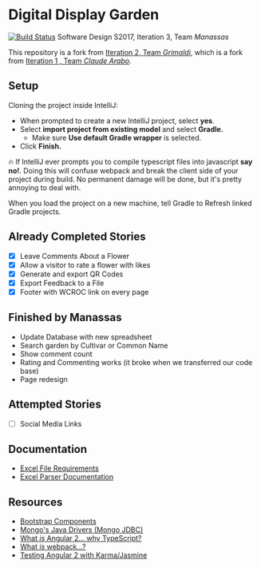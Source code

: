 # Digital Display Garden
[![Build Status](https://travis-ci.org/UMM-CSci-3601-S17/digital-display-garden-iteration-3-manasses.svg?branch=master)](https://travis-ci.org/UMM-CSci-3601-S17/digital-display-garden-iteration-3-manasses)
Software Design S2017, Iteration 3, Team _Manassas_ 

This repository is a fork from [Iteration 2, Team _Grimaldi_](https://github.com/UMM-CSci-3601-S17/digital-display-garden-iteration-2-grimaldi), which is a fork from [Iteration 1 , Team _Claude Arabo_](https://github.com/UMM-CSci-3601-S17/digital-display-garden-iteration-1-claudearabo).

## Setup

Cloning the project inside IntelliJ:

- When prompted to create a new IntelliJ project, select **yes**.
- Select **import project from existing model** and select **Gradle.**
  - Make sure **Use default Gradle wrapper** is selected.
- Click **Finish.**

:fire: If IntelliJ ever prompts you to compile typescript files into
javascript **say no!**. Doing this will confuse webpack and break the client
side of your project during build. No permanent damage will be done, but it's
pretty annoying to deal with.

When you load the project on a new machine, tell Gradle to Refresh linked Gradle projects.


## Already Completed Stories
- [x] Leave Comments About a Flower
- [x] Allow a visitor to rate a flower with likes
- [x] Generate and export QR Codes
- [x] Export Feedback to a File 
- [x] Footer with WCROC link on every page

## Finished by Manassas
* Update Database with new spreadsheet
* Search garden by Cultivar or Common Name
* Show comment count
* Rating and Commenting works (it broke when we transferred our code base)
* Page redesign

## Attempted Stories
- [ ] Social Media Links

## Documentation
* [Excel File Requirements](Documentation/ExcelFileRequirements.md)  
* [Excel Parser Documentation](Documentation/ExcelParser.md) 


## Resources

- [Bootstrap Components][bootstrap]
- [Mongo's Java Drivers (Mongo JDBC)][mongo-jdbc]
- [What _is_ Angular 2... why TypeScript?][angular-2]
- [What _is_ webpack...?][whats-webpack]
- [Testing Angular 2 with Karma/Jasmine][angular2-karma-jasmine]

[angular-2]: https://www.infoq.com/articles/Angular2-TypeScript-High-Level-Overview
[angular2-karma-jasmine]: http://twofuckingdevelopers.com/2016/01/testing-angular-2-with-karma-and-jasmine/
[labtasks]: LABTASKS.md
[travis]: https://travis-ci.org/
[whats-webpack]: https://webpack.github.io/docs/what-is-webpack.html
[bootstrap]: https://getbootstrap.com/components/ 
[mongo-jdbc]: https://docs.mongodb.com/ecosystem/drivers/java/ 

